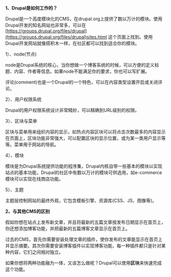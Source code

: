 **1、Drupal是如何工作的？**

Drupal是一个高度模块化的CMS，在drupal.org上提供了数以万计的模块。使用Drupal开发的知名网站也非常多，可以在[https://groups.drupal.org/files/drupal](https://groups.drupal.org/files/drupal)sites.html 这个页面上找到。使用Drupal开发网站就像搭积木一样，在社区都可以找到适合你的模块。

1）、node\(节点\)

node是Drupal系统的核心，当你想做一个博客系统的时候，可以方便的定义标题、内容、作者等信息。如果node不能满足你的要求，你也可以写扩展。

评论\(comment\)也是一个Drupal的一个特色，可以在内容类型设置开启或关闭评论。

2）、用户权限系统

Drupal的用户权限系统设计非常精妙，可以精确到URL级别的权限。

3）、区块与菜单

区块与菜单用来组织内容的显示，如热点内容区块可以将点击次数最多的内容显示在页面上，区块功能非常强大，可以配置区块的显示位置，或为某一类用户显示等等。菜单用于网站的导航。

4）、模块

模块是为Drupal系统提供功能的程序集，Drupal内核自带一些基本的模块以实现站点的基本功能，Drupal的社区中有数以万计的模块可供选用，如e-commerce模块可以实现在线商店功能。

5）、主题

主题层控制网站的最终外观，它包含模板引擎、资源库\(CSS、JS、图像等\)。

**2、与其他CMS的区别**

假如你想在站点上发布新文章，并且将最新的五篇文章按发布日期显示在首页上，你还想添加博客功能，并把最新的五篇博客文章显示在首页上。

过去的CMS，首先你需要安装处理文章的插件，使你发布的文章能显示在首页上并显示摘要。其次你需要安装博客插件以实现博客功能，每一种插件都只是针对某种内容，它们之间相对独立。

如果你想将两种功能融为一体，又该怎么做呢？Drupal可以使用**区块**来快速完成这个功能。

